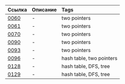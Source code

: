 | Ссылка | Описание | Tags |
| :------- | :------ | :------- |
| [0060](https://github.com/et0/CodeRun/blob/master/easy/0060/solution.go) | - | two pointers|
| [0061](https://github.com/et0/CodeRun/blob/master/easy/0061/solution.go) | - | two pointers|
| [0070](https://github.com/et0/CodeRun/blob/master/easy/0070/solution.go) | - | two pointers|
| [0090](https://github.com/et0/CodeRun/blob/master/middle/0090/solution.go) | - | two pointers|
| [0093](https://github.com/et0/CodeRun/blob/master/easy/0093/solution.go) | - | two pointers|
| [0096](https://github.com/et0/CodeRun/blob/master/easy/0096/solution.go) | - | hash table, two pointers|
| [0128](https://github.com/et0/CodeRun/blob/master/middle/0128/solution.go) | - | hash table, DFS, tree |
| [0129](https://github.com/et0/CodeRun/blob/master/easy/0129/solution.go) | - | hash table, DFS, tree |